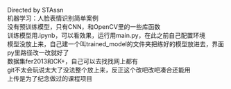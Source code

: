 Directed by STAssn           
机器学习：人脸表情识别简单案例               
没有预训练模型，只有CNN，和OpenCV里的一些库函数                
训练模型用.ipynb，可以看效果，运行用main.py，在此之前自己配置环境               
模型没放上来，自己建一个叫trained_model的文件夹把练好的模型放进去，界面py里路径改一改就好了                 
数据集fer2013和CK+，自己可以去找找网上都有                
git不太会玩说太大了没法整个放上来，反正这个改吧改吧凑合还能用                
上传是为了纪念做过的课程项目
